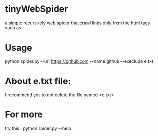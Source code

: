 # tinyWebSpider
a simple recursively web spider that crawl links only from the html tags such as <a>
# Usage
python spider.py --url https://github.com --name github --execlude e.txt
# About e.txt file:
I recommend you to not delete the file named <e.txt>
# For more
try this : python spider.py --help

